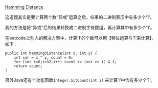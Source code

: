 [Hamming Distance](https://leetcode.com/problems/hamming-distance/description/)

这道题其实是要计算两个数“异或”运算之后，结果的二进制表示中有多少个‘1’。

我的方法是将"异或"后的结果转换成二进制字符数组，再计算其中有多少个‘1’。

在eetcode上别人的解决方案中，计算‘1’的个数可以用【移位运算与‘1’来计算】，如下：
```
public int hammingDistance(int x, int y) {
    int xor = x ^ y, count = 0;
    for (int i=0;i<32;i++) count += (xor >> i) & 1;
    return count;
}
```


另外Java还有个功能函数```Integer.bitCount(int i)``` 来计算‘i’中含有多少个‘1’。